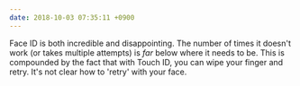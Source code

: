 ```yaml
---
date: 2018-10-03 07:35:11 +0900
---
```

Face ID is both incredible and disappointing. The number of times it doesn't work (or takes multiple attempts) is _far_ below where it needs to be. This is compounded by the fact that with Touch ID, you can wipe your finger and retry. It's not clear how to 'retry' with your face.
